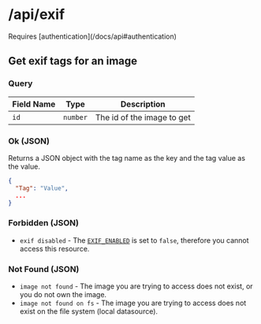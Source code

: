 # /api/exif

<Alert type="info">
  Requires [authentication](/docs/api#authentication)
</Alert>

## <APIBadge type="GET" /> Get exif tags for an image

### Query

| Field Name | Type     | Description                |
| ---------- | -------- | -------------------------- |
| `id`       | `number` | The id of the image to get |

### <APIBadge type="200" /> Ok (JSON)

Returns a JSON object with the tag name as the key and the tag value as the value.

```json
{
  "Tag": "Value",
  ...
}
```

### <APIBadge type="401" /> Forbidden (JSON)

- `exif disabled` - The [`EXIF_ENABLED`](/docs/config/exif#exif_enabled) is set to `false`, therefore you cannot access this resource.

### <APIBadge type="404" /> Not Found (JSON)

- `image not found` - The image you are trying to access does not exist, or you do not own the image.
- `image not found on fs` - The image you are trying to access does not exist on the file system (local datasource).